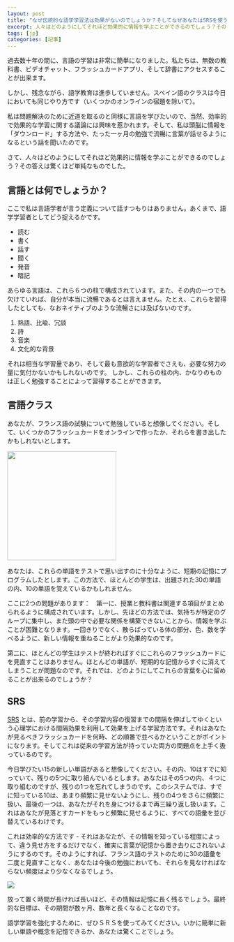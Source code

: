 ```yaml
---
layout: post
title: "なぜ伝統的な語学学習法は効果がないのでしょうか？そしてなぜあなたはSRSを使うべきなのでしょうか？"
excerpt: 人々はどのようにしてそれほど効果的に情報を学ぶことができるのでしょう？その答えは驚くほど単純なものでした。
tags: [jp]
categories: [記事]
---
```


過去数十年の間に、言語の学習は非常に簡単になりました。私たちは、無数の教科書、ビデオチャット、フラッシュカードアプリ、そして辞書にアクセスすることが出来ます。

しかし、残念ながら、語学教育は進歩していません。スペイン語のクラスは今日においても同じやり方です（いくつかのオンラインの宿題を除いて）。

私は問題解決のために近道を取るのと同様に言語を学びたいので、当然、効率的で効果的な学習に関する議論には興味を惹かれます。そして、私は頭脳に情報を「ダウンロード」する方法や、たった一ヶ月の勉強で流暢に言葉が話せるようになるという話を聞いたのです。

さて、人々はどのようにしてそれほど効果的に情報を学ぶことができるのでしょう？その答えは驚くほど単純なものでした。

## 言語とは何でしょうか？
ここで私は言語学者が言う定義について話すつもりはありません。あくまで、語学学習者としてどう捉えるかです。

* 読む
* 書く
* 話す
* 聞く
* 発音
* 暗記

あらゆる言語は、これら６つの柱で構成されています。また、その内の一つでも欠けていれば、自分が本当に流暢であるとは言えません。たとえ、これらを習得したとしても、なおネイティブのような流暢さには及ばないのです。

1. 熟語、比喩、冗談
2. 詩
3. 音楽
4. 文化的な背景

それは相当な学習量であり、そして最も意欲的な学習者でさえも、必要な努力の量に気付かないかもしれないのです。 しかし、これらの柱の内、かなりのものは正しく勉強することによって習得することができます。

## 言語クラス
あなたが、フランス語の試験について勉強していると想像してください。そして、いくつかのフラッシュカードをオンラインで作ったか、それらを書き出したかもしれないとします。

 <img src="https://i.imgur.com/2GoPaV8.png" width="250">

あなたは、これらの単語をテストで思い出すのに十分なように、短期の記憶にプログラムしたとします。この方法で、ほとんどの学生は、出題された30の単語の内、10の単語を覚えているかもしれません。

ここに2つの問題があります：　第一に、授業と教科書は関連する項目がまとめられるように構成されています。しかし、先ほどの方法では、気持ちが特定のグループに集中し、また頭の中で必要な関係を構築できないことから、情報を学ぶことが困難となります。一回きりでなく、散らばっている体の部分、色、数を学べるように、新しい情報を重ねることがより効果的なのです。

第二に、ほとんどの学生はテストが終わればすぐにこれらのフラッシュカードにを見直すことはありません。ほとんどの単語が、短期的な記憶からすぐに消えてしまうことが問題なのです。それでは、どのようにしてこれらの言葉を心に留めることが出来るのでしょうか？



## SRS

[SRS](https://ja.wikipedia.org/wiki/%E9%96%93%E9%9A%94%E5%8F%8D%E5%BE%A9) とは、前の学習から、その学習内容の復習までの間隔を伸ばしてゆくという心理学における間隔効果を利用して効果を上げる学習方法です。それはあなたが見るべきフラッシュカードを何時、どの順番で並べるかということがポイントになります。そしてこれは従来の学習方法が持っていた両方の問題点を上手く扱っているのです。

今日学びたい15の新しい単語があると想像してください。その内、10はすでに知っていて、残りの5つに取り組んでいるとします。あなたはその5つの内、４つに取り組むのですが、残りの1つを忘れてしまうのです。このシステムでは、すでに知っている10は、あまり頻繁に見せないようにし、残りの4つをさらに頻繁に扱い、最後の一つは、あなたがそれを身につけるまで再三繰り返し扱います。これはあなたが見落とすカードをもっと頻繁に見せるように、すべての語彙を並び替えているわけです。


これは効率的な方法です - それはあなたが、その情報を知っている程度によって、違う見せ方をするだけでなく、確実に言葉が記憶から置き去りにされないようにするのです。そのようにすれば、フランス語のテストのために30の語彙を二度と見直すことなく、あなたは今後の勉強においても、それらを見なければならない頻度はより少なくなるでしょう。

![](https://knsmr.github.io/reijiro/images/chart.png)

放って置く時間が長ければ長いほど、その情報は記憶に長く残るでしょう。最終的な目標は、その期間が数ヶ月、数年と長くなることなのです。

語学学習を強化するために、ぜひＳＲＳを使ってみてください。いかに簡単に新しい単語や概念を記憶できるか、あなたは驚くことでしょう。